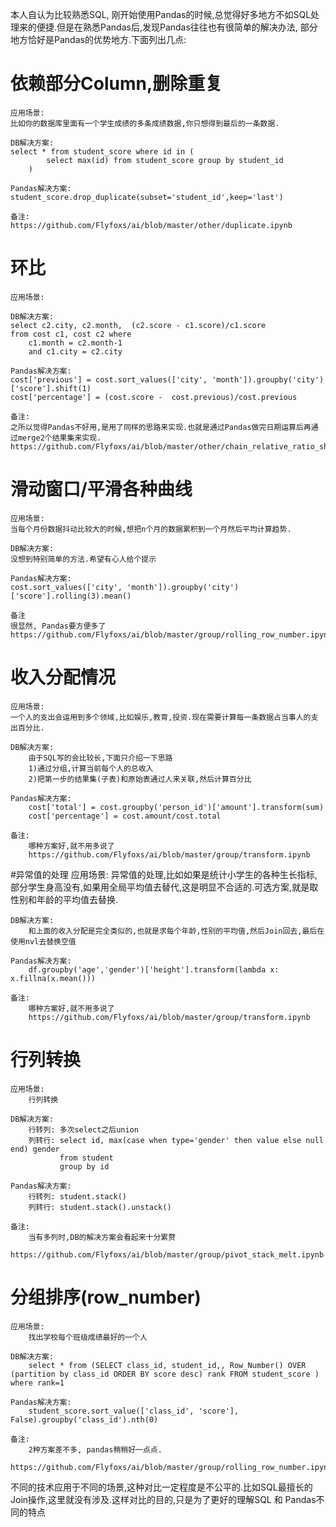 本人自认为比较熟悉SQL, 刚开始使用Pandas的时候,总觉得好多地方不如SQL处理来的便捷.但是在熟悉Pandas后,发现Pandas往往也有很简单的解决办法, 部分地方恰好是Pandas的优势地方.下面列出几点:

# 依赖部分Column,删除重复
	应用场景:
	比如你的数据库里面有一个学生成绩的多条成绩数据,你只想得到最后的一条数据.

	DB解决方案:
	select * from student_score where id in (
			select max(id) from student_score group by student_id
		)	

	Pandas解决方案:
	student_score.drop_duplicate(subset='student_id',keep='last')

	备注:
	https://github.com/Flyfoxs/ai/blob/master/other/duplicate.ipynb



# 环比
	应用场景:

	DB解决方案:
	select c2.city, c2.month,  (c2.score - c1.score)/c1.score
	from cost c1, cost c2 where 
		c1.month = c2.month-1
		and c1.city = c2.city

	Pandas解决方案:
	cost['previous'] = cost.sort_values(['city', 'month']).groupby('city')['score'].shift(1)
	cost['percentage'] = (cost.score -  cost.previous)/cost.previous

	备注:
	之所以觉得Pandas不好用,是用了同样的思路来实现.也就是通过Pandas做完日期运算后再通过merge2个结果集来实现.
	https://github.com/Flyfoxs/ai/blob/master/other/chain_relative_ratio_shift.ipynb


# 滑动窗口/平滑各种曲线
	应用场景:
	当每个月份数据抖动比较大的时候,想把n个月的数据累积到一个月然后平均计算趋势.

	DB解决方案:
	没想到特别简单的方法.希望有心人给个提示

	Pandas解决方案:
	cost.sort_values(['city', 'month']).groupby('city')['score'].rolling(3).mean()

	备注
	很显然, Pandas要方便多了
	https://github.com/Flyfoxs/ai/blob/master/group/rolling_row_number.ipynb



# 收入分配情况
	应用场景:
	一个人的支出会运用到多个领域,比如娱乐,教育,投资.现在需要计算每一条数据占当事人的支出百分比.

	DB解决方案:
		由于SQL写的会比较长,下面只介绍一下思路
		1)通过分组,计算当前每个人的总收入
		2)把第一步的结果集(子表)和原始表通过人来关联,然后计算百分比

	Pandas解决方案:
		cost['total'] = cost.groupby('person_id')['amount'].transform(sum)
		cost['percentage'] = cost.amount/cost.total

	备注:
		哪种方案好,就不用多说了
		https://github.com/Flyfoxs/ai/blob/master/group/transform.ipynb

#异常值的处理
	应用场景:
	异常值的处理,比如如果是统计小学生的各种生长指标,部分学生身高没有,如果用全局平均值去替代,这是明显不合适的.可选方案,就是取性别和年龄的平均值去替换.	

	DB解决方案:
		和上面的收入分配是完全类似的,也就是求每个年龄,性别的平均值,然后Join回去,最后在使用nvl去替换空值

	Pandas解决方案:
		df.groupby('age','gender')['height'].transform(lambda x: x.fillna(x.mean()))

	备注:
		哪种方案好,就不用多说了
		https://github.com/Flyfoxs/ai/blob/master/group/transform.ipynb

# 行列转换
	应用场景:
		行列转换

	DB解决方案:
		行转列: 多次select之后union
		列转行: select id, max(case when type='gender' then value else null end) gender
			   from student 
			   group by id

	Pandas解决方案:
		行转列: student.stack()
		列转行: student.stack().unstack()

	备注:
		当有多列时,DB的解决方案会看起来十分累赘
		https://github.com/Flyfoxs/ai/blob/master/group/pivot_stack_melt.ipynb


# 分组排序(row_number)
	应用场景:
		找出学校每个班级成绩最好的一个人

	DB解决方案:
		select * from (SELECT class_id, student_id,, Row_Number() OVER (partition by class_id ORDER BY score desc) rank FROM student_score ) where rank=1

	Pandas解决方案:
		student_score.sort_value(['class_id', 'score'], False).groupby('class_id').nth(0)

	备注:
		2种方案差不多, pandas稍稍好一点点.
		https://github.com/Flyfoxs/ai/blob/master/group/rolling_row_number.ipynb



不同的技术应用于不同的场景,这种对比一定程度是不公平的.比如SQL最擅长的Join操作,这里就没有涉及.这样对比的目的,只是为了更好的理解SQL 和 Pandas不同的特点
